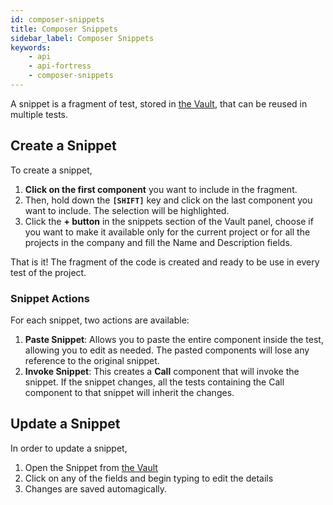 ```yaml
---
id: composer-snippets
title: Composer Snippets
sidebar_label: Composer Snippets
keywords:
    - api
    - api-fortress
    - composer-snippets
---
```


A snippet is a fragment of test, stored in [the Vault](/api-testing/mark2/quick-start/the-vault), that can be reused in multiple tests.

## Create a Snippet

To create a snippet, 

1. **Click on the first component** you want to include in the fragment. 
2. Then, hold down the **`[SHIFT]`** key and click on the last component you want to include. The selection will be highlighted.
3. Click the **+ button** in the snippets section of the Vault panel, choose if you want to make it available only for the current project or for all the projects in the company and fill the Name and Description fields.

That is it! The fragment of the code is created and ready to be use in every test of the project.

### Snippet Actions

For each snippet, two actions are available: 
1. **Paste Snippet**: Allows you to paste the entire component inside the test, allowing you to edit as needed. The pasted components will lose any reference to the original snippet. 
2. **Invoke Snippet**: This creates a **Call** component that will invoke the snippet. If the snippet changes, all the tests containing the Call component to that snippet will inherit the changes.

## Update a Snippet

In order to update a snippet,

1. Open the Snippet from [the Vault](/api-testing/mark2/quick-start/the-vault)
2. Click on any of the fields and begin typing to edit the details
3. Changes are saved automagically.